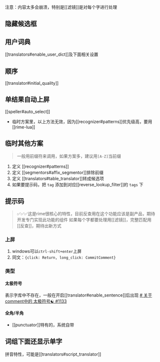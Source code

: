 注意：内容太多会崩溃，特别是[[滤镜]]是对每个字进行处理
## 隐藏候选框

## 用户词典
[[translators#enable_user_dict]]及下面相关设置
## 顺序
[[translator#initial_quality]]
## 单结果自动上屏
[[speller#auto_select]]
- 临时方案里，以上方法无效，因为[[recognizer#patterns]]优先级高，要用[[rime-lua]]

## 临时其他方案
> 一般用前缀符来调用，如果方案多，建议用`[A-Z]`当前缀
1. 定义 [[recognizer#patterns]]
2. 定义 [[segmentors#affix_segmentor]]排除前缀
3. 定义 [[translators#table_translator]]转成候选项
4. 如果要提示码，把 `tag` 添加到对应[[reverse_lookup_filter]]的 `tags` 下

## 提示码
> ✅✅✅这是rime很核心的特性，目前反查用在这个功能应该是副产品，期待开发专门实现此功能的组件
> 如果每个字都要处理用[[滤镜]]，完整匹配用[[反查]]，期待出新方式

### 上屏
1. windows可以`ctrl-shift+enter`上屏
2. 同文：`{click: Return, long_click: CommitComment}`

### 类型
#### 太极符号
表示字库中不存在，一般在开启[[translator#enable_sentence]]后出现
[# 关于comment中的 太极符号☯️ #1133](https://github.com/rime/home/issues/1133)

#### 全角/半角
- [[punctuator]]特有的，系统自带

## 词组下面还显示单字
拼音特性，可能是[[translators#script_translator]]